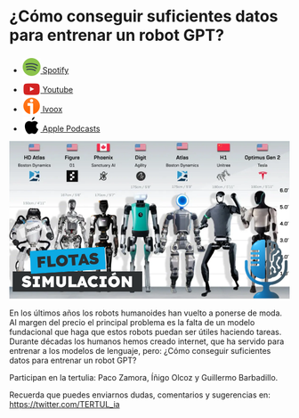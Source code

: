 # ¿Cómo conseguir suficientes datos para entrenar un robot GPT?

- [<img src="../../../res/spotify-icon-256.webp" alt="spotify_logo" width="32" style="position: relative; top: 5px;"> Spotify](https://open.spotify.com/episode/76oH2gBoJe2QTrXG5FvCWM?si=fc_SFkr6SxuAeT-y_QdXGw)
- [<img src="../../../res/youtube-icon-256.png" alt="youtube_logo" width="32" style="position: relative; top: 10px;"> Youtube](https://youtu.be/XVe3vXElv80)
- [<img src="../../../res/ivoox-icon-256.webp" alt="ivoox_logo" width="32" style="position: relative; top: 5px;"> Ivoox](https://go.ivoox.com/rf/151223513)
- [<img src="../../../res/apple-icon-256.webp" alt="apple_logo" width="32" style="position: relative; top: 5px;"> Apple Podcasts](https://podcasts.apple.com/us/podcast/c%C3%B3mo-conseguir-suficientes-datos-para-entrenar-un/id1669083682?i=1000714816187)

![alt text](res/1750947863486_part1_youtube.png)

En los últimos años los robots humanoides han vuelto a ponerse de moda. Al margen del precio el principal problema es la falta de un modelo fundacional que haga que estos robots puedan ser útiles haciendo tareas. Durante décadas los humanos hemos creado internet, que ha servido para entrenar a los modelos de lenguaje, pero: ¿Cómo conseguir suficientes datos para entrenar un robot GPT?

Participan en la tertulia: Paco Zamora, Íñigo Olcoz y Guillermo Barbadillo.

Recuerda que puedes enviarnos dudas, comentarios y sugerencias en: <https://twitter.com/TERTUL_ia>